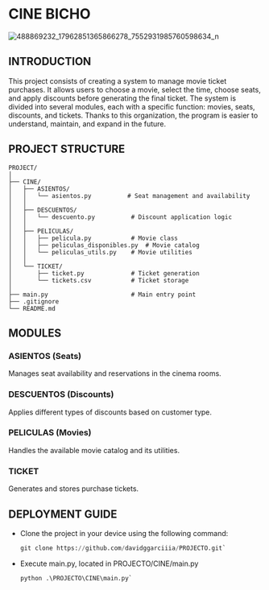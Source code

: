 # CINE BICHO

![488869232_17962851365866278_7552931985760598634_n](https://github.com/user-attachments/assets/7f4a8038-8789-4159-9fbc-08586f03a8ef)

## INTRODUCTION

This project consists of creating a system to manage movie ticket purchases. It allows users to choose a movie, select the time, choose seats, and apply discounts before generating the final ticket.
The system is divided into several modules, each with a specific function: movies, seats, discounts, and tickets. Thanks to this organization, the program is easier to understand, maintain, and expand in the future.

## PROJECT STRUCTURE
```
PROJECT/
│
├── CINE/
│   ├── ASIENTOS/
│   │   └── asientos.py          # Seat management and availability
│   │
│   ├── DESCUENTOS/
│   │   └── descuento.py          # Discount application logic
│   │
│   ├── PELICULAS/
│   │   ├── pelicula.py           # Movie class
│   │   ├── peliculas_disponibles.py  # Movie catalog
│   │   └── peliculas_utils.py    # Movie utilities
│   │
│   └── TICKET/
│       ├── ticket.py             # Ticket generation
│       └── tickets.csv           # Ticket storage
│
├── main.py                       # Main entry point
├── .gitignore
└── README.md
```

## MODULES

### ASIENTOS (Seats)
Manages seat availability and reservations in the cinema rooms.

### DESCUENTOS (Discounts)
Applies different types of discounts based on customer type.

### PELICULAS (Movies)
Handles the available movie catalog and its utilities.

### TICKET
Generates and stores purchase tickets.

## DEPLOYMENT GUIDE

- Clone the project in your device using the following command:
  
  ```python
  git clone https://github.com/davidggarciiia/PROJECTO.git`

- Execute main.py, located in PROJECTO/CINE/main.py

  ```python
  python .\PROJECTO\CINE\main.py`

